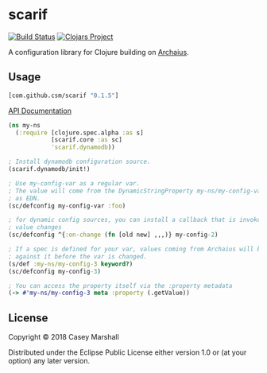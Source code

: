 # scarif

[![Build Status](https://travis-ci.org/csm/scarif.svg?branch=master)](https://travis-ci.org/csm/scarif)
[![Clojars Project](https://img.shields.io/clojars/v/com.github.csm/scarif.svg)](https://clojars.org/com.github.csm/scarif)

A configuration library for Clojure building on [Archaius](https://github.com/Netflix/archaius).

## Usage

```clojure
[com.github.csm/scarif "0.1.5"]
```

[API Documentation](https://csm.github.io/scarif/)

```clojure
(ns my-ns
  (:require [clojure.spec.alpha :as s]
            [scarif.core :as sc]
            'scarif.dynamodb))

; Install dynamodb configuration source.
(scarif.dynamodb/init!)

; Use my-config-var as a regular var.
; The value will come from the DynamicStringProperty my-ns/my-config-var, parsed
; as EDN.
(sc/defconfig my-config-var :foo)

; for dynamic config sources, you can install a callback that is invoked if the
; value changes
(sc/defconfig ^{:on-change (fn [old new] ,,,)} my-config-2)

; If a spec is defined for your var, values coming from Archaius will be validated
; against it before the var is changed.
(s/def :my-ns/my-config-3 keyword?)
(sc/defconfig my-config-3)

; You can access the property itself via the :property metadata
(-> #'my-ns/my-config-3 meta :property (.getValue))
```

## License

Copyright © 2018 Casey Marshall

Distributed under the Eclipse Public License either version 1.0 or (at
your option) any later version.
